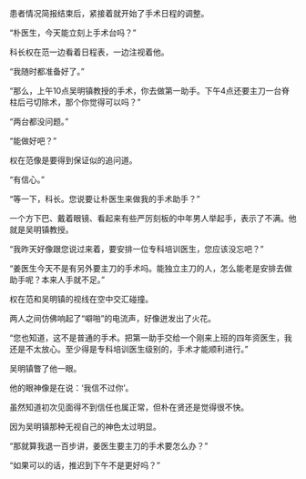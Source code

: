 患者情况简报结束后，紧接着就开始了手术日程的调整。

“朴医生，今天能立刻上手术台吗？”

科长权在范一边看着日程表，一边注视着他。

“我随时都准备好了。”

“那么，上午10点吴明镇教授的手术，你去做第一助手。下午4点还要主刀一台脊柱后弓切除术，那个你觉得可以吗？”

“两台都没问题。”

“能做好吧？”

权在范像是要得到保证似的追问道。

“有信心。”

“等一下，科长。您说要让朴医生来做我的手术助手？”

一个方下巴、戴着眼镜、看起来有些严厉刻板的中年男人举起手，表示了不满。他就是吴明镇教授。

“我昨天好像跟您说过来着，要安排一位专科培训医生，您应该没忘吧？”

“姜医生今天不是有另外要主刀的手术吗。能独立主刀的人，怎么能老是安排去做助手呢？本来人手就不足。”

权在范和吴明镇的视线在空中交汇碰撞。

两人之间仿佛响起了“噼啪”的电流声，好像迸发出了火花。

“您也知道，这不是普通的手术。把第一助手交给一个刚来上班的四年资医生，我还是不太放心。至少得是专科培训医生级别的，手术才能顺利进行。”

吴明镇瞥了他一眼。

他的眼神像是在说：‘我信不过你’。

虽然知道初次见面得不到信任也属正常，但朴在贤还是觉得很不快。

因为吴明镇那种无视自己的神色太过明显。

“那就算我退一百步讲，姜医生要主刀的手术要怎么办？”

“如果可以的话，推迟到下午不是更好吗？”